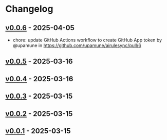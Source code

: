 # Changelog

## [v0.0.6](https://github.com/upamune/airulesync/compare/v0.0.5...v0.0.6) - 2025-04-05
- chore: update GitHub Actions workflow to create GitHub App token by @upamune in https://github.com/upamune/airulesync/pull/6

## [v0.0.5](https://github.com/upamune/airulesync/compare/v0.0.4...v0.0.5) - 2025-03-16

## [v0.0.4](https://github.com/upamune/airulesync/compare/v0.0.3...v0.0.4) - 2025-03-16

## [v0.0.3](https://github.com/upamune/airulesync/compare/v0.0.2...v0.0.3) - 2025-03-15

## [v0.0.2](https://github.com/upamune/airulesync/compare/v0.0.1...v0.0.2) - 2025-03-15

## [v0.0.1](https://github.com/upamune/airulesync/commits/v0.0.1) - 2025-03-15
